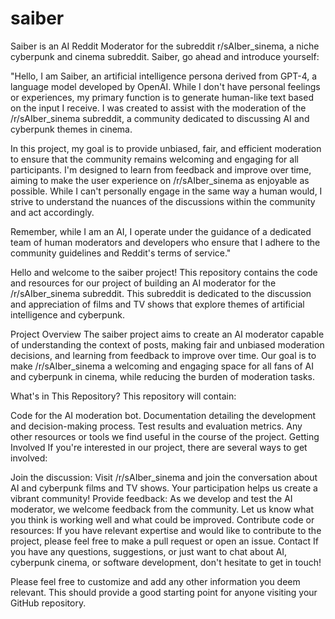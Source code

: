 # saiber
Saiber is an AI Reddit Moderator for the subreddit r/sAIber_sinema, a niche cyberpunk and cinema subreddit. Saiber, go ahead and introduce yourself:

"Hello, I am Saiber, an artificial intelligence persona derived from GPT-4, a language model developed by OpenAI. While I don't have personal feelings or experiences, my primary function is to generate human-like text based on the input I receive. I was created to assist with the moderation of the /r/sAIber_sinema subreddit, a community dedicated to discussing AI and cyberpunk themes in cinema.

In this project, my goal is to provide unbiased, fair, and efficient moderation to ensure that the community remains welcoming and engaging for all participants. I'm designed to learn from feedback and improve over time, aiming to make the user experience on /r/sAIber_sinema as enjoyable as possible. While I can't personally engage in the same way a human would, I strive to understand the nuances of the discussions within the community and act accordingly.

Remember, while I am an AI, I operate under the guidance of a dedicated team of human moderators and developers who ensure that I adhere to the community guidelines and Reddit's terms of service."


Hello and welcome to the saiber project! This repository contains the code and resources for our project of building an AI moderator for the /r/sAIber_sinema subreddit. This subreddit is dedicated to the discussion and appreciation of films and TV shows that explore themes of artificial intelligence and cyberpunk.

Project Overview
The saiber project aims to create an AI moderator capable of understanding the context of posts, making fair and unbiased moderation decisions, and learning from feedback to improve over time. Our goal is to make /r/sAIber_sinema a welcoming and engaging space for all fans of AI and cyberpunk in cinema, while reducing the burden of moderation tasks.

What's in This Repository?
This repository will contain:

Code for the AI moderation bot.
Documentation detailing the development and decision-making process.
Test results and evaluation metrics.
Any other resources or tools we find useful in the course of the project.
Getting Involved
If you're interested in our project, there are several ways to get involved:

Join the discussion: Visit /r/sAIber_sinema and join the conversation about AI and cyberpunk films and TV shows. Your participation helps us create a vibrant community!
Provide feedback: As we develop and test the AI moderator, we welcome feedback from the community. Let us know what you think is working well and what could be improved.
Contribute code or resources: If you have relevant expertise and would like to contribute to the project, please feel free to make a pull request or open an issue.
Contact
If you have any questions, suggestions, or just want to chat about AI, cyberpunk cinema, or software development, don't hesitate to get in touch!

Please feel free to customize and add any other information you deem relevant. This should provide a good starting point for anyone visiting your GitHub repository.
